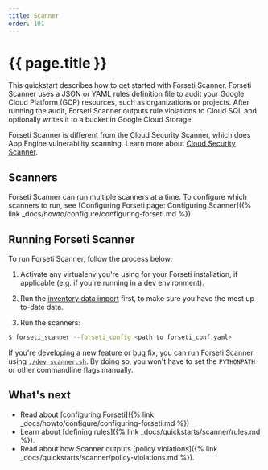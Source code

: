 ```yaml
---
title: Scanner
order: 101
---
```

# {{ page.title }}

This quickstart describes how to get started with Forseti Scanner. Forseti
Scanner uses a JSON or YAML rules definition file to audit your Google Cloud
Platform (GCP) resources, such as organizations or projects. After running the
audit, Forseti Scanner outputs rule violations to Cloud SQL and optionally
writes it to a bucket in Google Cloud Storage.

Forseti Scanner is different from the Cloud Security Scanner, which does App
Engine vulnerability scanning. Learn more about
[Cloud Security Scanner](https://cloud.google.com/security-scanner/).

## Scanners

Forseti Scanner can run multiple scanners at a time. To configure which scanners
to run, see [Configuring Forseti page: Configuring Scanner]({% link _docs/howto/configure/configuring-forseti.md %}).

## Running Forseti Scanner

To run Forseti Scanner, follow the process below:

  1. Activate any virtualenv you're using for your Forseti installation,
     if applicable (e.g. if you're running in a dev environment).
     
  1. Run the [inventory data import](http://forsetisecurity.org/docs/quickstarts/inventory/index.html#executing-the-inventory-loader) 
     first, to make sure you have the most up-to-date data.

  1. Run the scanners:

  ```bash
  $ forseti_scanner --forseti_config <path to forseti_conf.yaml>
  ```

If you're developing a new feature or bug fix, you can run Forseti Scanner
using [`./dev_scanner.sh`](https://github.com/GoogleCloudPlatform/forseti-security/blob/master/samples/scanner/dev_scanner.sh.sample).
By doing so, you won't have to set the `PYTHONPATH` or other commandline flags
manually.

## What's next

- Read about [configuring Forseti]({% link _docs/howto/configure/configuring-forseti.md %})
- Learn about [defining rules]({% link _docs/quickstarts/scanner/rules.md %}).
- Read about how Scanner outputs [policy violations]({% link _docs/quickstarts/scanner/policy-violations.md %}).
